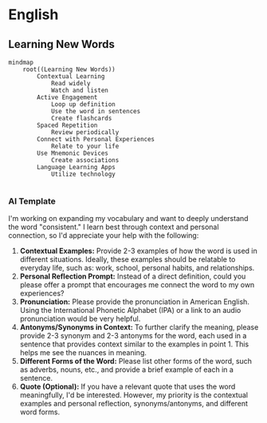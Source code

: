 # English
## Learning New Words

```mermaid
mindmap
	root((Learning New Words))
		Contextual Learning
			Read widely
			Watch and listen
		Active Engagement
			Loop up definition
			Use the word in sentences
			Create flashcards
		Spaced Repetition
			Review periodically
		Connect with Personal Experiences
			Relate to your life
		Use Mnemonic Devices
			Create associations
		Language Learning Apps
			Utilize technology
		
```

### AI Template

I'm working on expanding my vocabulary and want to deeply understand the word "consistent." I learn best through context and personal connection, so I'd appreciate your help with the following:

1. **Contextual Examples:** Provide 2-3 examples of how the word is used in different situations. Ideally, these examples should be relatable to everyday life, such as: work, school, personal habits, and relationships.
2. **Personal Reflection Prompt:** Instead of a direct definition, could you please offer a prompt that encourages me connect the word to my own experiences? 
3. **Pronunciation:** Please provide the pronunciation in American English. Using the International Phonetic Alphabet (IPA) or a link to an audio pronunciation would be very helpful.
4. **Antonyms/Synonyms in Context:** To further clarify the meaning, please provide 2-3 synonym and 2-3 antonyms for the word, each used in a sentence that provides context similar to the examples in point 1. This helps me see the nuances in meaning.
5. **Different Forms of the Word:** Please list other forms of the word, such as adverbs, nouns, etc., and provide a brief example of each in a sentence.
6. **Quote (Optional):** If you have a relevant quote that uses the word meaningfully, I'd be interested. However, my priority is the contextual examples and personal reflection, synonyms/antonyms, and different word forms.
